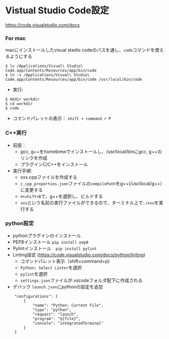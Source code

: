# Vistual Studio Code設定
https://code.visualstudio.com/docs
  
  
### For mac 
 
macにインストールしたvisual stadio codeのパスを通し、`code`コマンドを使えるようにする
 
```
$ ls /Applications/Visual\ Studio\ Code.app/Contents/Resources/app/bin/code
$ ln -s /Applications/Visual\ Studio\ Code.app/Contents/Resources/app/bin/code /usr/local/bin/code
```
  
- 実行: 
```
$ mkdir workdir
$ cd workdir
$ code .
```

- コマンドパレットの表示： `shift + command + P`

### C++実行

- 前提：
  - gcc, g++をhomebrewでインストールし、/usr/local/binにgcc, g++のリンクを作成
  - プラグインC/C++をインストール
- 実行手順:
  - xxx.cppファイルを作成する
  - `c_cpp_properties.json`ファイルの`compilePath`をg++(/usr/local/g++）に変更する
  - `⌘+shift+B`で、g++を選択し、ビルドする
  - `xxx`という名前の実行ファイルができるので、ターミナル上で`./xxx`を実行する
  
### python設定

- pythonプラグインのインストール
- PEP8インストール `pip install pep8`
- Pylintインストール　`pip install pylint`
- Linting設定 (https://code.visualstudio.com/docs/python/linting)
  - コマンドパレット表示（shift+command+p)
  - `Python: Select Linter`を選択
  - `pylint`を選択
  - `settings.json`ファイルが.vscodeフォルダ配下に作成される
- デバック `lounch.json`にpythonの設定を追加
```
    "configurations": [
        {
            "name": "Python: Current File",
            "type": "python",
            "request": "launch",
            "program": "${file}",
            "console": "integratedTerminal"
        }
    ]
 ```
 


